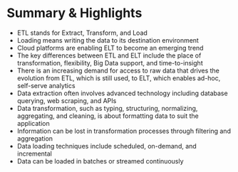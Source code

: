 # Summary & Highlights
- ETL stands for Extract, Transform, and Load 
- Loading means writing the data to its destination environment 
- Cloud platforms are enabling ELT to become an emerging trend 
- The key differences between ETL and ELT include the place of transformation, flexibility, Big Data support, and time-to-insight 
- There is an increasing demand for access to raw data that drives the evolution from ETL, which is still used, to ELT, which enables ad-hoc, self-serve analytics 
- Data extraction often involves advanced technology including database querying, web scraping, and APIs  
- Data transformation, such as typing, structuring, normalizing, aggregating, and cleaning, is about formatting data to suit the application 
- Information can be lost in transformation processes through filtering and aggregation 
- Data loading techniques include scheduled, on-demand, and incremental 
- Data can be loaded in batches or streamed continuously 
